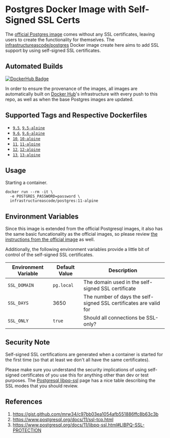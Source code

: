 # Postgres Docker Image with Self-Signed SSL Certs

The [official Postgres image](https://hub.docker.com/_/postgres) comes without any SSL certificates, leaving users to create the functionality for themselves.  The [infrastructureascode/postgres](https://hub.docker.com/repository/docker/infrastructureascode/postgres) Docker image create here aims to add SSL support by using self-signed SSL certificates.


## Automated Builds

[![DockerHub Badge](https://dockeri.co/image/infrastructureascode/postgres)](https://hub.docker.com/r/infrastructureascode/postgres/)

In order to ensure the provenance of the images, all images are automatically built on [Docker Hub]()'s infrastructure with every push to this repo, as well as when the base Postgres images are updated.

## Supported Tags and Respective Dockerfiles


* [`9.5`](https://github.com/infrastructure-as-code/docker-postgres/blob/master/debian/9.5/Dockerfile), [`9.5-alpine`](https://github.com/infrastructure-as-code/docker-postgres/blob/master/alpine/9.5-alpine/Dockerfile)
* [`9.6`](https://github.com/infrastructure-as-code/docker-postgres/blob/master/debian/9.6/Dockerfile), [`9.6-alpine`](https://github.com/infrastructure-as-code/docker-postgres/blob/master/alpine/9.6-alpine/Dockerfile)
* [`10`](https://github.com/infrastructure-as-code/docker-postgres/blob/master/debian/10/Dockerfile), [`10-alpine`](https://github.com/infrastructure-as-code/docker-postgres/blob/master/alpine/10-alpine/Dockerfile)
* [`11`](https://github.com/infrastructure-as-code/docker-postgres/blob/master/debian/11/Dockerfile), [`11-alpine`](https://github.com/infrastructure-as-code/docker-postgres/blob/master/alpine/11-alpine/Dockerfile)
* [`12`](https://github.com/infrastructure-as-code/docker-postgres/blob/master/debian/12/Dockerfile), [`12-alpine`](https://github.com/infrastructure-as-code/docker-postgres/blob/master/alpine/12-alpine/Dockerfile)
* [`13`](https://github.com/infrastructure-as-code/docker-postgres/blob/master/debian/13/Dockerfile), [`13-alpine`](https://github.com/infrastructure-as-code/docker-postgres/blob/master/alpine/13-alpine/Dockerfile)


## Usage

Starting a container.

```
docker run --rm -it \
  -e POSTGRES_PASSWORD=password \
  infrastructureascode/postgres:11-alpine
```

## Environment Variables

Since this image is extended from the official Postgresql images, it also has the same basic funcationality as the official images, so please review [the instructions from the official image](https://github.com/docker-library/docs/blob/master/postgres/README.md) as well.

Additionally, the following environment variables provide a little bit of control of the self-signed SSL certificates.

| Environment Variable | Default Value | Description |
|----------------------|---------------|-------------|
| `SSL_DOMAIN`         | `pg.local`    | The domain used in the self-signed SSL certificate |
| `SSL_DAYS`           | 3650          | The number of days the self-signed SSL certificates are valid for |
| `SSL_ONLY`           | `true`        | Should all connections be SSL-only? |


## Security Note

Self-signed SSL certifications are generated when a container is started for the first time (so that at least we don't all have the same certificates).


Please make sure you understand the security implications of using self-signed certificates of you use this for anything other than dev or test purposes.  The [Postgresql libpq-ssl](https://www.postgresql.org/docs/11/libpq-ssl.html#LIBPQ-SSL-PROTECTION) page has a nice table describing the SSL modes that you should review.


## References

1. https://gist.github.com/mrw34/c97bb03ea1054afb551886ffc8b63c3b
1. https://www.postgresql.org/docs/11/ssl-tcp.html
1. https://www.postgresql.org/docs/11/libpq-ssl.html#LIBPQ-SSL-PROTECTION
